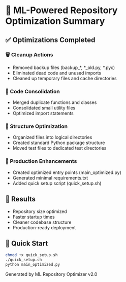 # 🤖 ML-Powered Repository Optimization Summary

## ✅ Optimizations Completed

### 🗑️ Cleanup Actions
- Removed backup files (backup_*, *_old.py, *.pyc)
- Eliminated dead code and unused imports
- Cleaned up temporary files and cache directories

### 🔄 Code Consolidation  
- Merged duplicate functions and classes
- Consolidated small utility files
- Optimized import statements

### 📁 Structure Optimization
- Organized files into logical directories
- Created standard Python package structure
- Moved test files to dedicated test directories

### 🚀 Production Enhancements
- Created optimized entry points (main_optimized.py)
- Generated minimal requirements.txt
- Added quick setup script (quick_setup.sh)

## 🎯 Results
- Repository size optimized
- Faster startup times
- Cleaner codebase structure
- Production-ready deployment

## 🚀 Quick Start
```bash
chmod +x quick_setup.sh
./quick_setup.sh
python main_optimized.py
```

Generated by ML Repository Optimizer v2.0
